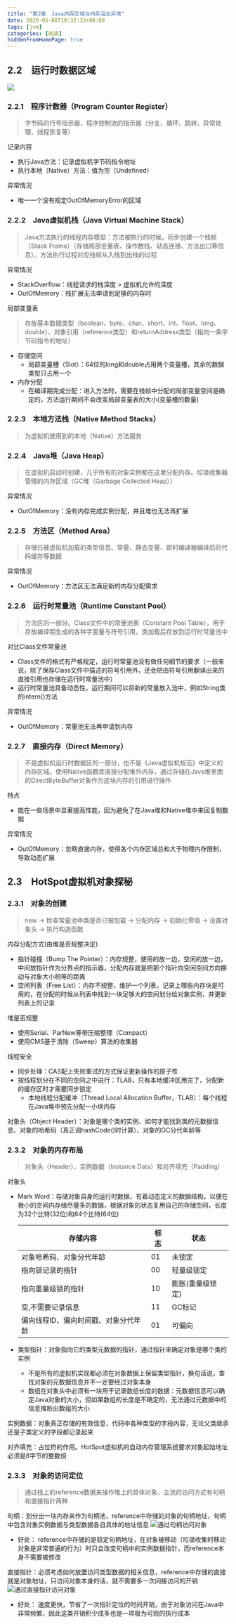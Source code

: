 ```yaml
---
title: "第2章　Java内存区域与内存溢出异常"
date: 2020-05-08T10:32:33+08:00
tags: [jvm]
categories: [阅读]
hiddenFromHomePage: true
---
```


## 2.2　运行时数据区域
![](/images/read/jvm/2-1.jpg)
### 2.2.1　程序计数器（Program Counter Register）
>字节码的行号指示器，程序控制流的指示器（分支、循环、跳转、异常处理、线程恢复等）

记录内容
- 执行Java方法：记录虚拟机字节码指令地址
- 执行本地（Native）方法：值为空（Undefined）

异常情况
- 唯一一个没有规定OutOfMemoryError的区域
### 2.2.2　Java虚拟机栈（Java Virtual Machine Stack）
>Java方法执行的线程内存模型：方法被执行的时候，同步创建一个栈帧（Stack Frame）（存储局部变量表、操作数栈、动态连接、方法出口等信息）。方法执行过程对应栈帧从入栈到出栈的过程

异常情况
- StackOverflow：线程请求的栈深度 > 虚拟机允许的深度  
- OutOfMemory：栈扩展无法申请到足够的内存时

局部变量表
>存放基本数据类型（boolean、byte、char、short、int、float、long、double）、对象引用（reference类型）和returnAddress类型（指向一条字节码指令的地址）
- 存储空间
  - 局部变量槽（Slot）：64位的long和double占用两个变量槽，其余的数据类型只占用一个
- 内存分配
  - 在编译期完成分配：进入方法时，需要在栈帧中分配的局部变量空间是确定的，方法运行期间不会改变局部变量表的大小(变量槽的数量)

### 2.2.3　本地方法栈（Native Method Stacks）
>为虚拟机使用到的本地（Native）方法服务

### 2.2.4　Java堆（Java Heap）
>在虚拟机启动时创建，几乎所有的对象实例都在这里分配内存。垃圾收集器管理的内存区域（GC堆（Garbage Collected Heap））

异常情况
- OutOfMemory：没有内存完成实例分配，并且堆也无法再扩展

### 2.2.5　方法区（Method Area）
>存储已被虚拟机加载的类型信息、常量、静态变量、即时编译器编译后的代码缓存等数据

异常情况
- OutOfMemory：方法区无法满足新的内存分配需求

### 2.2.6　运行时常量池（Runtime Constant Pool）
>方法区的一部分。Class文件中的常量池表（Constant Pool Table），用于存放编译期生成的各种字面量与符号引用，类加载后存放到运行时常量池中

对比Class文件常量池
- Class文件的格式有严格规定，运行时常量池没有做任何细节的要求（一般来说，除了保存Class文件中描述的符号引用外，还会把由符号引用翻译出来的直接引用也存储在运行时常量池中）
- 运行时常量池具备动态性，运行期间可以将新的常量放入池中，例如String类的intern()方法

异常情况
- OutOfMemory：常量池无法再申请到内存

### 2.2.7　直接内存（Direct Memory）
>不是虚拟机运行时数据区的一部分，也不是《Java虚拟机规范》中定义的内存区域。使用Native函数库直接分配堆外内存，通过存储在Java堆里面的DirectByteBuffer对象作为这块内存的引用进行操作

特点
- 能在一些场景中显著提高性能，因为避免了在Java堆和Native堆中来回复制数据

异常情况
- OutOfMemory：忽略直接内存，使得各个内存区域总和大于物理内存限制，导致动态扩展

## 2.3　HotSpot虚拟机对象探秘
### 2.3.1　对象的创建
>new -> 检查常量池中类是否已被加载 -> 分配内存 -> 初始化零值 -> 设置对象头 -> 执行构造函数

内存分配方式(由堆是否规整决定)
- 指针碰撞（Bump The Pointer）：内存规整，使用的放一边，空闲的放一边，中间放指针作为分界点的指示器，分配内存就是把那个指针向空闲空间方向挪动与对象大小相等的距离
- 空闲列表（Free List）：内存不规整，维护一个列表，记录上哪些内存块是可用的，在分配的时候从列表中找到一块足够大的空间划分给对象实例，并更新列表上的记录

堆是否规整
- 使用Serial、ParNew等带压缩整理（Compact）
- 使用CMS基于清除（Sweep）算法的收集器

线程安全
- 同步处理：CAS配上失败重试的方式保证更新操作的原子性
- 按线程划分在不同的空间之中进行：TLAB，只有本地缓冲区用完了，分配新的缓存区时才需要同步锁定
  - 本地线程分配缓冲（Thread Local Allocation Buffer，TLAB）：每个线程在Java堆中预先分配一小块内存

对象头（Object Header）：对象是哪个类的实例、如何才能找到类的元数据信息、对象的哈希码（真正调hashCode()时计算）、对象的GC分代年龄等

### 2.3.2　对象的内存布局
>对象头（Header）、实例数据（Instance Data）和对齐填充（Padding）

对象头
- Mark Word：存储对象自身的运行时数据，有着动态定义的数据结构，以便在极小的空间内存储尽量多的数据，根据对象的状态复用自己的存储空间，长度为32个比特(32位)和64个比特(64位)

  | 存储内容                             | 标志 | 状态             |
  | ------------------------------------ | ---- | ---------------- |
  | 对象哈希码、对象分代年龄             | 01   | 未锁定           |
  | 指向锁记录的指针                     | 00   | 轻量级锁定       |
  | 指向重量级锁的指针                   | 10   | 膨胀(重量级锁定) |
  | 空,不需要记录信息                    | 11   | GC标记           |
  | 偏向线程ID、偏向时间戳、对象分代年龄 | 01   | 可偏向           |

- 类型指针：对象指向它的类型元数据的指针，通过指针来确定对象是哪个类的实例
  - 不是所有的虚拟机实现都必须在对象数据上保留类型指针，换句话说，查找对象的元数据信息并不一定要经过对象本身
  - 数组在对象头中必须有一块用于记录数组长度的数据：元数据信息可以确定Java对象的大小，但如果数组的长度是不确定的，无法通过元数据中的信息推断出数组的大小

实例数据：对象真正存储的有效信息，代码中各种类型的字段内容，无论父类继承还是子类定义的字段都记录起来

对齐填充：占位符的作用。HotSpot虚拟机的自动内存管理系统要求对象起始地址必须是8字节的整数倍

### 2.3.3　对象的访问定位
>通过栈上的reference数据来操作堆上的具体对象，主流的访问方式有句柄和直接指针两种

句柄：划分出一块内存来作为句柄池，reference中存储的对象的句柄地址，句柄中包含对象实例数据与类型数据各自具体的地址信息
![](/images/read/jvm/2-2.jpg "通过句柄访问对象")
  - 好处： reference中存储的是稳定句柄地址，在对象被移动（垃圾收集时移动对象是非常普遍的行为）时只会改变句柄中的实例数据指针，而reference本身不需要被修改

直接指针：必须考虑如何放置访问类型数据的相关信息，reference中存储的直接就是对象地址，只访问对象本身的话，就不需要多一次间接访问的开销
![](/images/read/jvm/2-3.jpg "通过直接指针访问对象")
  - 好处： 速度更快，节省了一次指针定位的时间开销，由于对象访问在Java中非常频繁，因此这类开销积少成多也是一项极为可观的执行成本